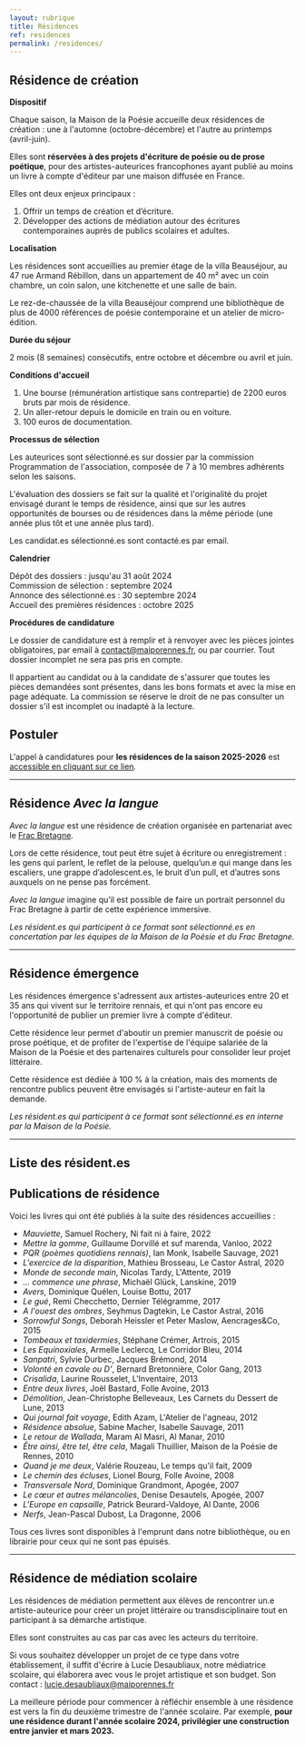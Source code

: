 ```yaml
---
layout: rubrique
title: Résidences
ref: residences
permalink: /residences/
---
```

## Résidence de création

**Dispositif**

Chaque saison, la Maison de la Poésie accueille deux résidences de création : une à l'automne (octobre-décembre) et l'autre au printemps (avril-juin).

Elles sont **réservées à des projets d'écriture de poésie ou de prose poétique**, pour des artistes-auteurices francophones ayant publié au moins un livre à compte d'éditeur par une maison diffusée en France.

Elles ont deux enjeux principaux :

1. Offrir un temps de création et d’écriture.
2. Développer des actions de médiation autour des écritures contemporaines auprès de publics scolaires et adultes.

**Localisation**

Les résidences sont accueillies au premier étage de la villa Beauséjour, au 47 rue Armand Rébillon, dans un appartement de 40 m² avec un coin chambre, un coin salon, une kitchenette et une salle de bain.

Le rez-de-chaussée de la villa Beauséjour comprend une bibliothèque de plus de 4000 références de poésie contemporaine et un atelier de micro-édition.

**Durée du séjour**

2 mois (8 semaines) consécutifs, entre octobre et décembre ou avril et juin.

**Conditions d'accueil**

1. Une bourse (rémunération artistique sans contrepartie) de 2200 euros bruts par mois de résidence.  
2. Un aller-retour depuis le domicile en train ou en voiture.  
3. 100 euros de documentation.

**Processus de sélection**

Les auteurices sont sélectionné.es sur dossier par la commission Programmation de l'association, composée de 7 à 10 membres adhérents selon les saisons.

L'évaluation des dossiers se fait sur la qualité et l'originalité du projet envisagé durant le temps de résidence, ainsi que sur les autres opportunités de bourses ou de résidences dans la même période (une année plus tôt et une année plus tard).

Les candidat.es sélectionné.es sont contacté.es par email.

**Calendrier**

Dépôt des dossiers : jusqu'au 31 août 2024\
Commission de sélection : septembre 2024\
Annonce des sélectionné.es : 30 septembre 2024\
Accueil des premières résidences : octobre 2025

**Procédures de candidature**

Le dossier de candidature est à remplir et à renvoyer avec les pièces jointes obligatoires, par email à [contact@maiporennes.fr](mailto:contact@maiporennes.fr), ou par courrier. Tout dossier incomplet ne sera pas pris en compte. 

Il appartient au candidat ou à la candidate de s'assurer que toutes les pièces demandées sont présentes, dans les bons formats et avec la mise en page adéquate. La commission se réserve le droit de ne pas consulter un dossier s'il est incomplet ou inadapté à la lecture.

## Postuler

L'appel à candidatures pour **les résidences de la saison 2025-2026** est [accessible en cliquant sur ce lien](https://maiporennes.fr/appel/2022/06/28/appel_23-24)*.*

- - -

## Résidence *Avec la langue*

*Avec la langue* est une résidence de création organisée en partenariat avec le [Frac Bretagne](https://www.fracbretagne.fr/fr/).

Lors de cette résidence, tout peut être sujet à écriture ou enregistrement : les gens qui parlent, le reflet de la pelouse, quelqu’un.e qui mange dans les escaliers, une grappe d’adolescent.es, le bruit d’un pull, et d’autres sons auxquels on ne pense pas forcément.

*Avec la langue* imagine qu’il est possible de faire un portrait personnel du Frac Bretagne à partir de cette expérience immersive.

*Les résident.es qui participent à ce format sont sélectionné.es en concertation par les équipes de la Maison de la Poésie et du Frac Bretagne.*

- - -

## Résidence émergence

Les résidences émergence s'adressent aux artistes-auteurices entre 20 et 35 ans qui vivent sur le territoire rennais, et qui n'ont pas encore eu l'opportunité de publier un premier livre à compte d'éditeur.

Cette résidence leur permet d'aboutir un premier manuscrit de poésie ou prose poétique, et de profiter de l'expertise de l'équipe salariée de la Maison de la Poésie et des partenaires culturels pour consolider leur projet littéraire.

Cette résidence est dédiée à 100 % à la création, mais des moments de rencontre publics peuvent être envisagés si l'artiste-auteur en fait la demande.

*Les résident.es qui participent à ce format sont sélectionné.es en interne par la Maison de la Poésie.*

- - -

## Liste des résident.es

<div id="list_res"></div>

## Publications de résidence

Voici les livres qui ont été publiés à la suite des résidences accueillies :

* *Mauviette*, Samuel Rochery, Ni fait ni à faire, 2022
* *Mettre la gomme*, Guillaume Dorvillé et suf marenda, Vanloo, 2022
* *PQR (poèmes quotidiens rennais)*, Ian Monk, Isabelle Sauvage, 2021
* *L'exercice de la disparition*, Mathieu Brosseau, Le Castor Astral, 2020
* *Monde de seconde main*, Nicolas Tardy, L'Attente, 2019
* *... commence une phrase*, Michaël Glück, Lanskine, 2019
* *Avers*, Dominique Quélen, Louise Bottu, 2017
* *Le gué*, Remi Checchetto, Dernier Télégramme, 2017
* *A l'ouest des ombres*, Seyhmus Dagtekin, Le Castor Astral, 2016
* *Sorrowful Songs*, Deborah Heissler et Peter Maslow, Aencrages&Co, 2015
* *Tombeaux et taxidermies*, Stéphane Crémer, Artrois, 2015
* *Les Equinoxiales*, Armelle Leclercq, Le Corridor Bleu, 2014
* *Sanpatri*, Sylvie Durbec, Jacques Brémond, 2014
* *Volonté en cavale ou D'*, Bernard Bretonnière, Color Gang, 2013
* *Crisalida*, Laurine Rousselet, L'Inventaire, 2013
* *Entre deux livres*, Joël Bastard, Folle Avoine, 2013
* *Démolition*, Jean-Christophe Belleveaux, Les Carnets du Dessert de Lune, 2013
* *Qui journal fait voyage*, Edith Azam, L'Atelier de l'agneau, 2012
* *Résidence absolue*, Sabine Macher, Isabelle Sauvage, 2011
* *Le retour de Wallada*, Maram Al Masri, Al Manar, 2010
* *Être ainsi, être tel, être cela*, Magali Thuillier, Maison de la Poésie de Rennes, 2010
* *Quand je me deux*, Valérie Rouzeau, Le temps qu'il fait, 2009
* *Le chemin des écluses*, Lionel Bourg, Folle Avoine, 2008
* *Transversale Nord*, Dominique Grandmont, Apogée, 2007
* *Le cœur et autres mélancolies*, Denise Desautels, Apogée, 2007
* *L'Europe en capsaille*, Patrick Beurard-Valdoye, Al Dante, 2006
* *Nerfs*, Jean-Pascal Dubost, La Dragonne, 2006

Tous ces livres sont disponibles à l'emprunt dans notre bibliothèque, ou en librairie pour ceux qui ne sont pas épuisés.

- - -

## Résidence de médiation scolaire

Les résidences de médiation permettent aux élèves de rencontrer un.e artiste-auteurice pour créer un projet littéraire ou transdisciplinaire tout en participant à sa démarche artistique.

Elles sont construites au cas par cas avec les acteurs du territoire.

Si vous souhaitez développer un projet de ce type dans votre établissement, il suffit d'écrire à Lucie Desaubliaux, notre médiatrice scolaire, qui élaborera avec vous le projet artistique et son budget. Son contact : lucie.desaubliaux@maiporennes.fr

La meilleure période pour commencer à réfléchir ensemble à une résidence est vers la fin du deuxième trimestre de l'année scolaire. Par exemple, **pour une résidence durant l'année scolaire 2024, privilégier une construction entre janvier et mars 2023.**

<div id="list_res_scol"></div>
